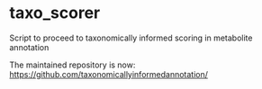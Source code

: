 # taxo_scorer

Script to proceed to taxonomically informed scoring in metabolite annotation

The maintained repository is now: https://github.com/taxonomicallyinformedannotation/
